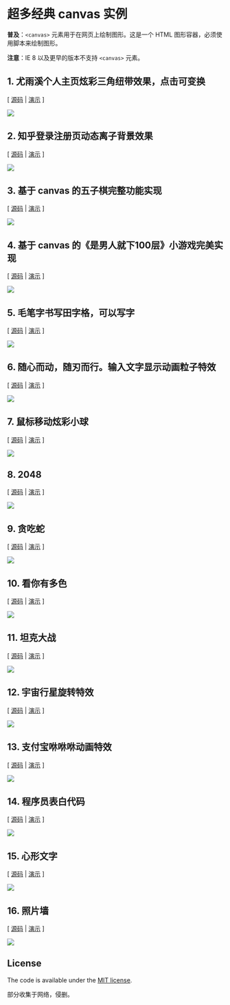 # 超多经典 canvas 实例

**普及**：`<canvas>` 元素用于在网页上绘制图形。这是一个 HTML 图形容器，必须使用脚本来绘制图形。

**注意**：IE 8 以及更早的版本不支持 `<canvas>` 元素。

## 1. 尤雨溪个人主页炫彩三角纽带效果，点击可变换

[ [源码](https://github.com/bxm0927/canvas-special/blob/master/evan-you) | [演示](https://bxm0927.github.io/canvas-special/evan-you/index.html) ]

![](./assets/evan-you.png)

## 2. 知乎登录注册页动态离子背景效果

[ [源码](https://github.com/bxm0927/canvas-special/blob/master/zhihu) | [演示](https://bxm0927.github.io/canvas-special/zhihu/index.html) ]

![](./assets/zhihu.png)

## 3. 基于 canvas 的五子棋完整功能实现

[ [源码](https://github.com/bxm0927/canvas-special/blob/master/five-chess) | [演示](https://bxm0927.github.io/canvas-special/five-chess/index.html) ]

![](./assets/five-chess.png)

## 4. 基于 canvas 的《是男人就下100层》小游戏完美实现

[ [源码](https://github.com/bxm0927/canvas-special/blob/master/man-down100) | [演示](https://bxm0927.github.io/canvas-special/man-down100/index.html) ]

![](./assets/man-down100.png)

## 5. 毛笔字书写田字格，可以写字

[ [源码](https://github.com/bxm0927/canvas-special/blob/master/brush) | [演示](https://bxm0927.github.io/canvas-special/brush/index.html) ]

![](./assets/brush.png)

## 6. 随心而动，随刃而行。输入文字显示动画粒子特效

[ [源码](https://github.com/bxm0927/canvas-special/blob/master/side-text) | [演示](https://bxm0927.github.io/canvas-special/side-text/index.html) ]

![](./assets/side-text.png)

## 7. 鼠标移动炫彩小球

[ [源码](https://github.com/bxm0927/canvas-special/blob/master/globule) | [演示](https://bxm0927.github.io/canvas-special/globule/index.html) ]

![](./assets/globule.png)

## 8. 2048

[ [源码](https://github.com/bxm0927/canvas-special/blob/master/game2048) | [演示](https://bxm0927.github.io/canvas-special/game2048/index.html) ]

![](./assets/game2048.png)

## 9. 贪吃蛇

[ [源码](https://github.com/bxm0927/canvas-special/blob/master/snake) | [演示](https://bxm0927.github.io/canvas-special/snake/index.html) ]

![](./assets/snake.png)

## 10. 看你有多色

[ [源码](https://github.com/bxm0927/canvas-special/blob/master/look-def-color) | [演示](https://bxm0927.github.io/canvas-special/look-def-color/index.html) ]

![](./assets/look-def-color.png)

## 11. 坦克大战

[ [源码](https://github.com/bxm0927/canvas-special/blob/master/tank) | [演示](https://bxm0927.github.io/canvas-special/tank/index.html) ]

![](./assets/tank.png)

## 12. 宇宙行星旋转特效

[ [源码](https://github.com/bxm0927/canvas-special/blob/master/universe) | [演示](https://bxm0927.github.io/canvas-special/universe/index.html) ]

![](./assets/universe.png)

## 13. 支付宝咻咻咻动画特效

[ [源码](https://github.com/bxm0927/canvas-special/blob/master/alipay) | [演示](https://bxm0927.github.io/canvas-special/alipay/index.html) ]

![](./assets/alipay.png)

## 14. 程序员表白代码

[ [源码](https://github.com/bxm0927/canvas-special/blob/master/love-time) | [演示](https://bxm0927.github.io/canvas-special/love-time/index.html) ]

![](./assets/love-time.png)

## 15. 心形文字

[ [源码](https://github.com/bxm0927/canvas-special/blob/master/heart) | [演示](https://bxm0927.github.io/canvas-special/heart/index.html) ]

![](./assets/heart.png)

## 16. 照片墙

[ [源码](https://github.com/bxm0927/canvas-special/blob/master/photo-wall) | [演示](https://bxm0927.github.io/canvas-special/photo-wall/index.html) ]

![](./assets/photo-wall.png)

## License

The code is available under the [MIT license](https://opensource.org/licenses/MIT).

部分收集于网络，侵删。
